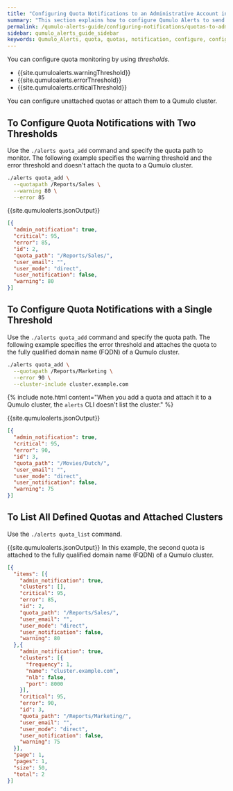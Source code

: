 ```yaml
---
title: "Configuring Quota Notifications to an Administrative Account in Qumulo Alerts"
summary: "This section explains how to configure Qumulo Alerts to send quota notifications from a Qumulo cluster to an administrative account."
permalink: /qumulo-alerts-guide/configuring-notifications/quotas-to-admins.html
sidebar: qumulo_alerts_guide_sidebar
keywords: Qumulo_Alerts, quota, quotas, notification, configure, configuration
---
```


You can configure quota monitoring by using _thresholds_.

* {{site.qumuloalerts.warningThreshold}}
* {{site.qumuloalerts.errorThreshold}}
* {{site.qumuloalerts.criticalThreshold}}

You can configure unattached quotas or attach them to a Qumulo cluster.

## To Configure Quota Notifications with Two Thresholds
Use the `./alerts quota_add` command and specify the quota path to monitor. The following example specifies the warning threshold and the error threshold and doesn't attach the quota to a Qumulo cluster.

```bash
./alerts quota_add \
  --quotapath /Reports/Sales \
  --warning 80 \
  --error 85
```

{{site.qumuloalerts.jsonOutput}}

```json
[{
  "admin_notification": true,
  "critical": 95,
  "error": 85,
  "id": 2,
  "quota_path": "/Reports/Sales/",
  "user_email": "",
  "user_mode": "direct",
  "user_notification": false,
  "warning": 80
}]
```


## To Configure Quota Notifications with a Single Threshold
Use the `./alerts quota_add` command and specify the quota path. The following example specifies the error threshold and attaches the quota to the fully qualified domain name (FQDN) of a Qumulo cluster.

```bash
./alerts quota_add \
  --quotapath /Reports/Marketing \
  --error 90 \
  --cluster-include cluster.example.com
```

{% include note.html content="When you add a quota and attach it to a Qumulo cluster, the `alerts` CLI doesn't list the cluster." %}

{{site.qumuloalerts.jsonOutput}}

```json
[{
  "admin_notification": true,
  "critical": 95,
  "error": 90,
  "id": 3,
  "quota_path": "/Movies/Dutch/",
  "user_email": "",
  "user_mode": "direct",
  "user_notification": false,
  "warning": 75
}]
```


## To List All Defined Quotas and Attached Clusters
Use the `./alerts quota_list` command.

{{site.qumuloalerts.jsonOutput}} In this example, the second quota is attached to the fully qualified domain name (FQDN) of a Qumulo cluster.

```json
[{
  "items": [{
    "admin_notification": true,
    "clusters": [],
    "critical": 95,
    "error": 85,
    "id": 2,
    "quota_path": "/Reports/Sales/",
    "user_email": "",
    "user_mode": "direct",
    "user_notification": false,
    "warning": 80
  },{
    "admin_notification": true,
    "clusters": [{
      "frequency": 1,
      "name": "cluster.example.com",
      "nlb": false,
      "port": 8000
    }],
    "critical": 95,
    "error": 90,
    "id": 3,
    "quota_path": "/Reports/Marketing/",
    "user_email": "",
    "user_mode": "direct",
    "user_notification": false,
    "warning": 75
  }],
  "page": 1,
  "pages": 1,
  "size": 50,
  "total": 2
}]
```
